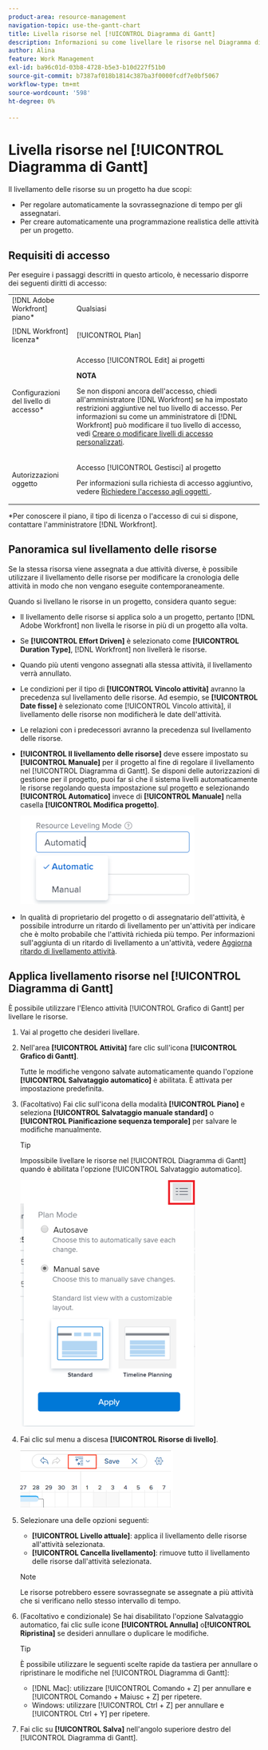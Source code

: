 ```yaml
---
product-area: resource-management
navigation-topic: use-the-gantt-chart
title: Livella risorse nel [!UICONTROL Diagramma di Gantt]
description: Informazioni su come livellare le risorse nel Diagramma di Gantt.
author: Alina
feature: Work Management
exl-id: ba96c01d-03b8-4728-b5e3-b10d227f51b0
source-git-commit: b7387af018b1814c387ba3f0000fcdf7e0bf5067
workflow-type: tm+mt
source-wordcount: '598'
ht-degree: 0%

---
```


# Livella risorse nel [!UICONTROL Diagramma di Gantt]

Il livellamento delle risorse su un progetto ha due scopi:

* Per regolare automaticamente la sovrassegnazione di tempo per gli assegnatari.
* Per creare automaticamente una programmazione realistica delle attività per un progetto.

## Requisiti di accesso

Per eseguire i passaggi descritti in questo articolo, è necessario disporre dei seguenti diritti di accesso:

<table style="table-layout:auto"> 
 <col> 
 <col> 
 <tbody> 
  <tr> 
   <td role="rowheader">[!DNL Adobe Workfront] piano*</td> 
   <td> <p>Qualsiasi </p> </td> 
  </tr> 
  <tr> 
   <td role="rowheader">[!DNL Workfront] licenza*</td> 
   <td> <p>[!UICONTROL Plan] </p> </td> 
  </tr> 
  <tr> 
   <td role="rowheader">Configurazioni del livello di accesso*</td> 
   <td> <p>Accesso [!UICONTROL Edit] ai progetti</p> <p><b>NOTA</b>

Se non disponi ancora dell&#39;accesso, chiedi all&#39;amministratore [!DNL Workfront] se ha impostato restrizioni aggiuntive nel tuo livello di accesso. Per informazioni su come un amministratore di [!DNL Workfront] può modificare il tuo livello di accesso, vedi <a href="../../../administration-and-setup/add-users/configure-and-grant-access/create-modify-access-levels.md" class="MCXref xref">Creare o modificare livelli di accesso personalizzati</a>.</p> </td>
</tr> 
  <tr> 
   <td role="rowheader">Autorizzazioni oggetto</td> 
   <td> <p>Accesso [!UICONTROL Gestisci] al progetto</p> <p>Per informazioni sulla richiesta di accesso aggiuntivo, vedere <a href="../../../workfront-basics/grant-and-request-access-to-objects/request-access.md" class="MCXref xref">Richiedere l'accesso agli oggetti </a>.</p> </td> 
  </tr> 
 </tbody> 
</table>

&#42;Per conoscere il piano, il tipo di licenza o l&#39;accesso di cui si dispone, contattare l&#39;amministratore [!DNL Workfront].

## Panoramica sul livellamento delle risorse

Se la stessa risorsa viene assegnata a due attività diverse, è possibile utilizzare il livellamento delle risorse per modificare la cronologia delle attività in modo che non vengano eseguite contemporaneamente.

Quando si livellano le risorse in un progetto, considera quanto segue:

* Il livellamento delle risorse si applica solo a un progetto, pertanto [!DNL Adobe Workfront] non livella le risorse in più di un progetto alla volta.
* Se **[!UICONTROL Effort Driven]** è selezionato come **[!UICONTROL Duration Type]**, [!DNL Workfront] non livellerà le risorse.
* Quando più utenti vengono assegnati alla stessa attività, il livellamento verrà annullato.
* Le condizioni per il tipo di **[!UICONTROL Vincolo attività]** avranno la precedenza sul livellamento delle risorse. Ad esempio, se **[!UICONTROL Date fisse]** è selezionato come [!UICONTROL Vincolo attività], il livellamento delle risorse non modificherà le date dell&#39;attività.
* Le relazioni con i predecessori avranno la precedenza sul livellamento delle risorse.
* **[!UICONTROL Il livellamento delle risorse]** deve essere impostato su **[!UICONTROL Manuale]** per il progetto al fine di regolare il livellamento nel [!UICONTROL Diagramma di Gantt]. Se disponi delle autorizzazioni di gestione per il progetto, puoi far sì che il sistema livelli automaticamente le risorse regolando questa impostazione sul progetto e selezionando **[!UICONTROL Automatico]** invece di **[!UICONTROL Manuale]** nella casella **[!UICONTROL Modifica progetto]**.

  ![Modalità livellamento risorse](assets/resource-leveling-mode-350x177.png)

* In qualità di proprietario del progetto o di assegnatario dell&#39;attività, è possibile introdurre un ritardo di livellamento per un&#39;attività per indicare che è molto probabile che l&#39;attività richieda più tempo. Per informazioni sull&#39;aggiunta di un ritardo di livellamento a un&#39;attività, vedere [Aggiorna ritardo di livellamento attività](../../../manage-work/tasks/task-information/task-leveling-delay.md).

## Applica livellamento risorse nel [!UICONTROL Diagramma di Gantt]

È possibile utilizzare l&#39;Elenco attività [!UICONTROL Grafico di Gantt] per livellare le risorse.

1. Vai al progetto che desideri livellare.
1. Nell&#39;area **[!UICONTROL Attività]** fare clic sull&#39;icona **[!UICONTROL Grafico di Gantt]**.

   Tutte le modifiche vengono salvate automaticamente quando l&#39;opzione **[!UICONTROL Salvataggio automatico]** è abilitata. È attivata per impostazione predefinita.

1. (Facoltativo) Fai clic sull&#39;icona della modalità **[!UICONTROL Piano]** e seleziona **[!UICONTROL Salvataggio manuale standard]** o **[!UICONTROL Pianificazione sequenza temporale]** per salvare le modifiche manualmente.

   >[!TIP]
   >
   >Impossibile livellare le risorse nel [!UICONTROL Diagramma di Gantt] quando è abilitata l&#39;opzione [!UICONTROL Salvataggio automatico].

   ![Impostazione manuale abilitata](assets/manual-standard-setting-enabled-quicksilver-task-list-350x493.png)

1. Fai clic sul menu a discesa **[!UICONTROL Risorse di livello]**.

   ![Risorse_Livello.png](assets/level-resouces.png)

1. Selezionare una delle opzioni seguenti:

   * **[!UICONTROL Livello attuale]**: applica il livellamento delle risorse all&#39;attività selezionata.
   * **[!UICONTROL Cancella livellamento]**: rimuove tutto il livellamento delle risorse dall&#39;attività selezionata.

   >[!NOTE]
   >
   >Le risorse potrebbero essere sovrassegnate se assegnate a più attività che si verificano nello stesso intervallo di tempo.

1. (Facoltativo e condizionale) Se hai disabilitato l&#39;opzione Salvataggio automatico, fai clic sulle icone **[!UICONTROL Annulla]** o&#x200B;**[!UICONTROL Ripristina]** se desideri annullare o duplicare le modifiche.

   >[!TIP]
   >
   >È possibile utilizzare le seguenti scelte rapide da tastiera per annullare o ripristinare le modifiche nel [!UICONTROL Diagramma di Gantt]:
   >
   >* [!DNL Mac]: utilizzare [!UICONTROL Comando + Z] per annullare e [!UICONTROL Comando + Maiusc + Z] per ripetere.
   >* Windows: utilizzare [!UICONTROL Ctrl + Z] per annullare e [!UICONTROL Ctrl + Y] per ripetere.


1. Fai clic su **[!UICONTROL Salva]** nell&#39;angolo superiore destro del [!UICONTROL Diagramma di Gantt].

<!--
<div data-mc-conditions="QuicksilverOrClassic.Draft mode">
<h2>Overview of Leveling Delay</h2>
<p data-mc-conditions="QuicksilverOrClassic.Draft mode">(NOTE: moved to its own article: /Content/Manage work/Tasks/Task information/task-leveling-delay.htm) </p>
<p>At times, there might be conflicts between task schedules on a project. You can level resources or address resource conflicts by rescheduling resources and tasks so that all tasks can be completed within a realistic schedule. </p>
<p>As the project manager, or the task assignee, you can also add a Leveling Delay on individual tasks to account for any resource or scheduling conflicts. In other words, a task might be scheduled with a delay to ensure that when Adobe Workfront levels the tasks a more realistic schedule overcomes resource conflicts.</p>
<p>To manually add a Leveling Delay to a task:</p>
<ol>
<li value="1">Navigate to a task for which you want to add a Leveling Delay.</li>
<li value="2"> <p data-mc-conditions="QuicksilverOrClassic.Quicksilver"> Click the <strong>More icon</strong> to the right of the task name, then click <strong>Edit</strong>. </p>  </li>
<li value="3">Click <strong>Settings</strong>.<br></li>
<li value="4">Specify the <strong>Leveling Delay</strong>, in hours.<br>This is the time that the resource will be delayed starting the task due to resource conflicts.</li>
<li value="5">Click <strong>Save Changes</strong>. </li>
</ol>
</div>
-->
